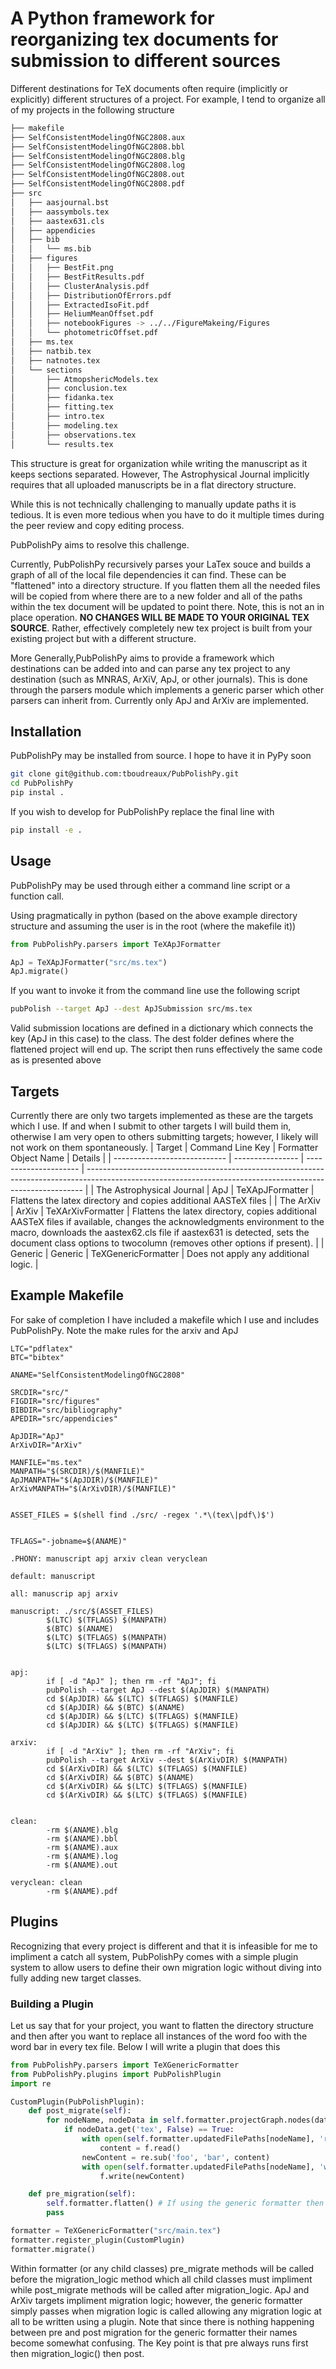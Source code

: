 # A Python framework for reorganizing tex documents for submission to different sources
Different destinations for TeX documents often require (implicitly or explicitly) different
structures of a project. For example, I tend to organize all of my projects in the following structure


```bash
├── makefile
├── SelfConsistentModelingOfNGC2808.aux
├── SelfConsistentModelingOfNGC2808.bbl
├── SelfConsistentModelingOfNGC2808.blg
├── SelfConsistentModelingOfNGC2808.log
├── SelfConsistentModelingOfNGC2808.out
├── SelfConsistentModelingOfNGC2808.pdf
├── src
│   ├── aasjournal.bst
│   ├── aassymbols.tex
│   ├── aastex631.cls
│   ├── appendicies
│   ├── bib
│   │   └── ms.bib
│   ├── figures
│   │   ├── BestFit.png
│   │   ├── BestFitResults.pdf
│   │   ├── ClusterAnalysis.pdf
│   │   ├── DistributionOfErrors.pdf
│   │   ├── ExtractedIsoFit.pdf
│   │   ├── HeliumMeanOffset.pdf
│   │   ├── notebookFigures -> ../../FigureMakeing/Figures
│   │   └── photometricOffset.pdf
│   ├── ms.tex
│   ├── natbib.tex
│   ├── natnotes.tex
│   └── sections
│       ├── AtmopshericModels.tex
│       ├── conclusion.tex
│       ├── fidanka.tex
│       ├── fitting.tex
│       ├── intro.tex
│       ├── modeling.tex
│       ├── observations.tex
│       └── results.tex

```
This structure is great for organization while writing the manuscript as it keeps sections separated. However, The Astrophysical Journal implicitly requires that all uploaded manuscripts be in a flat directory structure.

While this is not technically challenging to manually update paths it is tedious. It is even more tedious when you have to do it multiple times during the peer review and copy editing process.

PubPolishPy aims to resolve this challenge. 

Currently, PubPolishPy recursively parses your LaTex souce and builds a graph of all of the local file dependencies it can find. These can be "flattened" into a directory structure. If you flatten them all the needed files will be copied from where there are to a new folder and all of the paths within the tex document will be updated to point there. Note, this is not an in place operation. <b>NO CHANGES WILL BE MADE TO YOUR ORIGINAL TEX SOURCE</b>. Rather, effectively completely new tex project is built from your existing project but with a different structure.

More Generally,PubPolishPy aims to provide a framework which destinations can be added into and can parse any tex project to any destination (such as MNRAS, ArXiV, ApJ, or other journals). This is done through the parsers module which implements a generic parser which other parsers can inherit from. Currently only ApJ and ArXiv are implemented.

## Installation
PubPolishPy may be installed from source. I hope to have it in PyPy soon

```bash
git clone git@github.com:tboudreaux/PubPolishPy.git
cd PubPolishPy
pip instal .
```

If you wish to develop for PubPolishPy replace the final line with

```bash
pip install -e .
```

## Usage
PubPolishPy may be used through either a command line script or a function call.

Using pragmatically in python (based on the above example directory structure and assuming the user is in the root (where the makefile it))

```python
from PubPolishPy.parsers import TeXApJFormatter

ApJ = TeXApJFormatter("src/ms.tex")
ApJ.migrate()
```

If you want to invoke it from the command line use the following script

```bash
pubPolish --target ApJ --dest ApJSubmission src/ms.tex
```
Valid submission locations are defined in a dictionary which connects the key (ApJ in this case) to the class. The dest folder defines where the flattened project will end up. The script then runs effectively the same code as is presented above

## Targets
Currently there are only two targets implemented as these are the targets which I use. If and when I submit to other targets I will build them in, otherwise I am very open to others submitting targets; however, I likely will not work on them spontaneously.
| Target                       | Command Line Key | Formatter Object Name | Details                                                                                                                                                     |
| ---------------------------- | ---------------- | --------------------- | ----------------------------------------------------------------------------------------------------------------------------------------------------------- |
| The Astrophysical Journal    | ApJ              | TeXApJFormatter       | Flattens the latex directory and copies additional AASTeX files                                                                                             |
| The ArXiv                    | ArXiv            | TeXArXivFormatter     | Flattens the latex directory, copies additional AASTeX files if available, changes the acknowledgments environment to the macro, downloads the aastex62.cls file if aastex631 is detected, sets the document class options to twocolumn (removes other options if present). |
| Generic    | Generic              | TeXGenericFormatter       | Does not apply any additional logic.                                                                                             |


## Example Makefile
For sake of completion I have included a makefile which I use and includes PubPolishPy. Note the make rules for the arxiv and ApJ

```make
LTC="pdflatex"
BTC="bibtex"

ANAME="SelfConsistentModelingOfNGC2808"

SRCDIR="src/"
FIGDIR="src/figures"
BIBDIR="src/bibliography"
APEDIR="src/appendicies"

ApJDIR="ApJ"
ArXivDIR="ArXiv"

MANFILE="ms.tex"
MANPATH="$(SRCDIR)/$(MANFILE)"
ApJMANPATH="$(ApJDIR)/$(MANFILE)"
ArXivMANPATH="$(ArXivDIR)/$(MANFILE)"


ASSET_FILES = $(shell find ./src/ -regex '.*\(tex\|pdf\)$')


TFLAGS="-jobname=$(ANAME)"

.PHONY: manuscript apj arxiv clean veryclean

default: manuscript

all: manuscrip apj arxiv

manuscript: ./src/$(ASSET_FILES)
        $(LTC) $(TFLAGS) $(MANPATH)
        $(BTC) $(ANAME)
        $(LTC) $(TFLAGS) $(MANPATH)
        $(LTC) $(TFLAGS) $(MANPATH)


apj:
        if [ -d "ApJ" ]; then rm -rf "ApJ"; fi
        pubPolish --target ApJ --dest $(ApJDIR) $(MANPATH)
        cd $(ApJDIR) && $(LTC) $(TFLAGS) $(MANFILE)
        cd $(ApJDIR) && $(BTC) $(ANAME)
        cd $(ApJDIR) && $(LTC) $(TFLAGS) $(MANFILE)
        cd $(ApJDIR) && $(LTC) $(TFLAGS) $(MANFILE)

arxiv:
        if [ -d "ArXiv" ]; then rm -rf "ArXiv"; fi
        pubPolish --target ArXiv --dest $(ArXivDIR) $(MANPATH)
        cd $(ArXivDIR) && $(LTC) $(TFLAGS) $(MANFILE)
        cd $(ArXivDIR) && $(BTC) $(ANAME)
        cd $(ArXivDIR) && $(LTC) $(TFLAGS) $(MANFILE)
        cd $(ArXivDIR) && $(LTC) $(TFLAGS) $(MANFILE)


clean:
        -rm $(ANAME).blg
        -rm $(ANAME).bbl
        -rm $(ANAME).aux
        -rm $(ANAME).log
        -rm $(ANAME).out

veryclean: clean
        -rm $(ANAME).pdf
```

## Plugins
Recognizing that every project is different and that it is infeasible for me to impliment a catch all system, PubPolishPy comes with a simple plugin system to allow users to define their own migration logic without diving into fully adding new target classes. 

### Building a Plugin
Let us say that for your project, you want to flatten the directory structure and then after you want to replace all instances of the word foo with the word bar in every tex file. Below I will write a plugin that does this

```python
from PubPolishPy.parsers import TeXGenericFormatter
from PubPolishPy.plugins import PubPolishPlugin
import re

CustomPlugin(PubPolishPlugin):
    def post_migrate(self):
        for nodeName, nodeData in self.formatter.projectGraph.nodes(data=True):
            if nodeData.get('tex', False) == True:
                with open(self.formatter.updatedFilePaths[nodeName], 'r') as f:
                    content = f.read()
                newContent = re.sub('foo', 'bar', content)
                with open(self.formatter.updatedFilePaths[nodeName], 'w') as f:
                    f.write(newContent)

    def pre_migration(self):
        self.formatter.flatten() # If using the generic formatter then there is no default mogration logic between pre and post.
        pass

formatter = TeXGenericFormatter("src/main.tex")
formatter.register_plugin(CustomPlugin)
formatter.migrate()
```

Within formatter (or any child classes) pre_migrate methods will be called before the migration_logic method which all child classes must impliment while post_migrate methods will be called after migration_logic. ApJ and ArXiv targets impliment migration logic; however, the generic formatter simply passes when migration logic is called allowing any migration logic at all to be written using a plugin. Note that since there is nothing happening between pre and post migration for the generic formatter their names become somewhat confusing. The Key point is that pre always runs first then migration_logic() then post.
